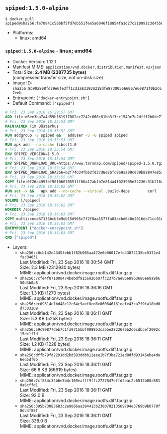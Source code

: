 ## `spiped:1.5.0-alpine`

```console
$ docker pull spiped@sha256:fe78941c58bbf5fd78b551fee5a6046f18854fa1d27c218991c3d4558d086095
```

-	Platforms:
	-	linux; amd64

### `spiped:1.5.0-alpine` - linux; amd64

-	Docker Version: 1.12.1
-	Manifest MIME: `application/vnd.docker.distribution.manifest.v2+json`
-	Total Size: **2.4 MB (2387735 bytes)**  
	(compressed transfer size, not on-disk size)
-	Image ID: `sha256:8b90a808fd29e6fe3ff1c21a831930218dfe873005666067e6e871f0b2c67eeb`
-	Entrypoint: `["docker-entrypoint.sh"]`
-	Default Command: `["spiped"]`

```dockerfile
# Fri, 23 Sep 2016 16:29:57 GMT
ADD file:d6ee3ba7a4d59b161917082cc7242c660c61bb3f3cc1549c7e2dfff2b0de7104 in / 
# Fri, 23 Sep 2016 18:35:51 GMT
MAINTAINER Tim Düsterhus
# Fri, 23 Sep 2016 18:35:52 GMT
RUN addgroup -S spiped &&	adduser -S -G spiped spiped
# Fri, 23 Sep 2016 18:35:53 GMT
RUN apk add --no-cache libssl1.0
# Fri, 23 Sep 2016 18:35:54 GMT
ENV SPIPED_VERSION=1.5.0
# Fri, 23 Sep 2016 18:35:54 GMT
ENV SPIPED_DOWNLOAD_URL=https://www.tarsnap.com/spiped/spiped-1.5.0.tgz
# Fri, 23 Sep 2016 18:35:54 GMT
ENV SPIPED_DOWNLOAD_SHA256=b2f74b34fb62fd37d6e2bfc969a209c039b88847e853a49e91768dec625facd7
# Fri, 23 Sep 2016 18:35:55 GMT
COPY file:0f26a499fef90f06070551ff66a17abfb7e814a4f023905e52236c31b216a7bb in /0001-Fix-docker-stop-issue.patch 
# Fri, 23 Sep 2016 18:36:02 GMT
RUN set -x &&	apk add --no-cache --virtual .build-deps 		curl 		gcc 		make 		musl-dev 		openssl-dev 		patch 		tar &&	curl -fsSL "$SPIPED_DOWNLOAD_URL" -o spiped.tar.gz &&	echo "$SPIPED_DOWNLOAD_SHA256 *spiped.tar.gz" |sha256sum -c - &&	mkdir -p /usr/local/src/spiped &&	tar xzf "spiped.tar.gz" -C /usr/local/src/spiped --strip-components=1 &&	rm "spiped.tar.gz" &&	patch -p1 -d /usr/local/src/spiped/ < /0001-Fix-docker-stop-issue.patch &&	CC=gcc make -C /usr/local/src/spiped &&	make -C /usr/local/src/spiped install &&	rm -rf /usr/local/src/spiped &&	apk del .build-deps
# Fri, 23 Sep 2016 18:36:02 GMT
VOLUME [/spiped]
# Fri, 23 Sep 2016 18:36:02 GMT
WORKDIR /spiped
# Fri, 23 Sep 2016 18:36:03 GMT
COPY multi:cece67136bcb3e9eb15d965c7f2f0aa1577fa83acbd640e2016eb71cc01e0cfa in /usr/local/bin/ 
# Fri, 23 Sep 2016 18:36:03 GMT
ENTRYPOINT ["docker-entrypoint.sh"]
# Fri, 23 Sep 2016 18:36:03 GMT
CMD ["spiped"]
```

-	Layers:
	-	`sha256:c0cb142e43453ebb1f82b905aa472e6e66017efd43872135bc5372e4fac04031`  
		Last Modified: Fri, 23 Sep 2016 16:30:54 GMT  
		Size: 2.3 MB (2312930 bytes)  
		MIME: application/vnd.docker.image.rootfs.diff.tar.gzip
	-	`sha256:7cfe4f871008474bebdf9156926b07fc237b7ae8668963686e69a9b650d3b0a8`  
		Last Modified: Fri, 23 Sep 2016 18:36:16 GMT  
		Size: 1.3 KB (1270 bytes)  
		MIME: application/vnd.docker.image.rootfs.diff.tar.gzip
	-	`sha256:ec09314e1bd48c12c64c9aef8cd8e060646161eefe43ca7f9fa18bd0d7303209`  
		Last Modified: Fri, 23 Sep 2016 18:36:11 GMT  
		Size: 5.3 KB (5258 bytes)  
		MIME: application/vnd.docker.image.rootfs.diff.tar.gzip
	-	`sha256:59c99877deb7c1fa9715bbf9888b3cabbe2822676b2d6cdbcef2092c15dc1f7d`  
		Last Modified: Fri, 23 Sep 2016 18:36:11 GMT  
		Size: 1.2 KB (1228 bytes)  
		MIME: application/vnd.docker.image.rootfs.diff.tar.gzip
	-	`sha256:dffb79fd2291dd2bd593ddbb12eee1b7f3be721ed8dfd93145ebe4de6ed5df0b`  
		Last Modified: Fri, 23 Sep 2016 18:36:11 GMT  
		Size: 66.6 KB (66619 bytes)  
		MIME: application/vnd.docker.image.rootfs.diff.tar.gzip
	-	`sha256:7cf854c32b6e5b4c169eafff9ffc2727847effd2eac2c6512b08a8810a6cffd1`  
		Last Modified: Fri, 23 Sep 2016 18:36:11 GMT  
		Size: 92.0 B  
		MIME: application/vnd.docker.image.rootfs.diff.tar.gzip
	-	`sha256:395b73083683c2e9066aa384413b230070213569794e3769b9b0770f8dc4f85f`  
		Last Modified: Fri, 23 Sep 2016 18:36:11 GMT  
		Size: 338.0 B  
		MIME: application/vnd.docker.image.rootfs.diff.tar.gzip
